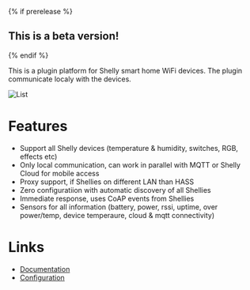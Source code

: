 {% if prerelease %}
## This is a beta version!
{% endif %}

This is a plugin platform for Shelly smart home WiFi devices. The plugin communicate localy with the devices.

![List](https://raw.githubusercontent.com/StyraHem/ShellyForHASS/master/images/intro.png)

# Features
- Support all Shelly devices (temperature & humidity, switches, RGB, effects etc)
- Only local communication, can work in parallel with MQTT or Shelly Cloud for mobile access
- Proxy support, if Shellies on different LAN than HASS
- Zero configuratiion with automatic discovery of all Shellies
- Immediate response, uses CoAP events from Shellies
- Sensors for all information (battery, power, rssi, uptime, over power/temp, device temperaure, cloud & mqtt connectivity)

# Links
- [Documentation](https://github.com/StyraHem/ShellyForHASS/blob/master/README.md)
- [Configuration](https://github.com/StyraHem/ShellyForHASS/blob/master/README.md#configure)
